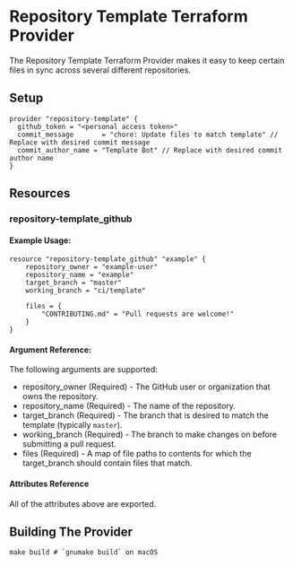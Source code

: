 Repository Template Terraform Provider
======================================

The Repository Template Terraform Provider makes it easy to keep certain files in sync across several different repositories.

Setup
-----

```hcl
provider "repository-template" {
  github_token = "<personal access token>"
  commit_message       = "chore: Update files to match template" // Replace with desired commit message
  commit_author_name = "Template Bot" // Replace with desired commit author name
}
```

Resources
---------

### repository-template_github

#### Example Usage:

```hcl
resource "repository-template_github" "example" {
	repository_owner = "example-user"
	repository_name = "example"
	target_branch = "master"
	working_branch = "ci/template"

	files = {
		"CONTRIBUTING.md" = "Pull requests are welcome!"
	}
}
```

#### Argument Reference:

The following arguments are supported:

* repository_owner (Required) - The GitHub user or organization that owns the repository.
* repository_name (Required) - The name of the repository.
* target_branch (Required) - The branch that is desired to match the template (typically `master`).
* working_branch (Required) - The branch to make changes on before submitting a pull request.
* files (Required) - A map of file paths to contents for which the target_branch should contain files that match.

#### Attributes Reference

All of the attributes above are exported.

Building The Provider
---------------------

```shell
make build # `gnumake build` on macOS
```
